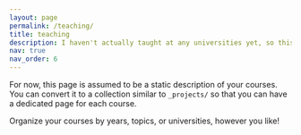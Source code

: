 ```yaml
---
layout: page
permalink: /teaching/
title: teaching
description: I haven't actually taught at any universities yet, so this shouldn't really be here.
nav: true
nav_order: 6
---
```


For now, this page is assumed to be a static description of your courses. You can convert it to a collection similar to `_projects/` so that you can have a dedicated page for each course.

Organize your courses by years, topics, or universities, however you like!
